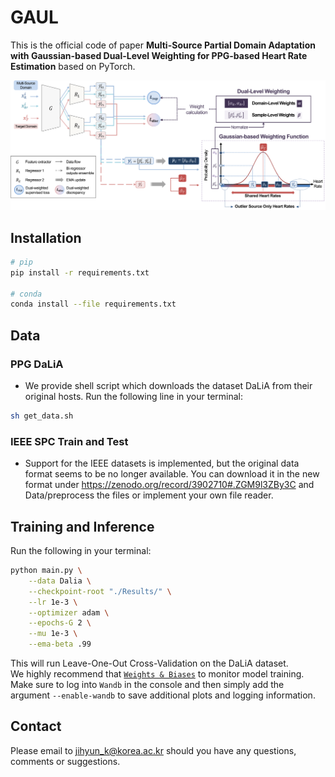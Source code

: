 # GAUL
This is the official code of paper **Multi-Source Partial Domain Adaptation with Gaussian-based Dual-Level Weighting for PPG-based Heart Rate Estimation** based on PyTorch.  

![Framework](./Img/Fig1.png)

## Installation
```bash
# pip
pip install -r requirements.txt

# conda
conda install --file requirements.txt
```

## Data
### PPG DaLiA
- We provide shell script which downloads the dataset DaLiA from their original hosts. Run the following line in your terminal:
```bash
sh get_data.sh
```
### IEEE SPC Train and Test
- Support for the IEEE datasets is implemented, but the original data format seems to be no longer available. You can download it in the new format under https://zenodo.org/record/3902710#.ZGM9l3ZBy3C and Data/preprocess the files or implement your own file reader.

## Training and Inference
Run the following in your terminal:
```bash
python main.py \
    --data Dalia \
    --checkpoint-root "./Results/" \
    --lr 1e-3 \
    --optimizer adam \
    --epochs-G 2 \
    --mu 1e-3 \
    --ema-beta .99
```
This will run Leave-One-Out Cross-Validation on the DaLiA dataset.  
We highly recommend that [`Weights & Biases`](https://kr.wandb.ai/) to monitor model training. Make sure to log into `Wandb` in the console and then simply add the argument `--enable-wandb` to save additional plots and logging information.

## Contact
Please email to jihyun_k@korea.ac.kr should you have any questions, comments or suggestions.
